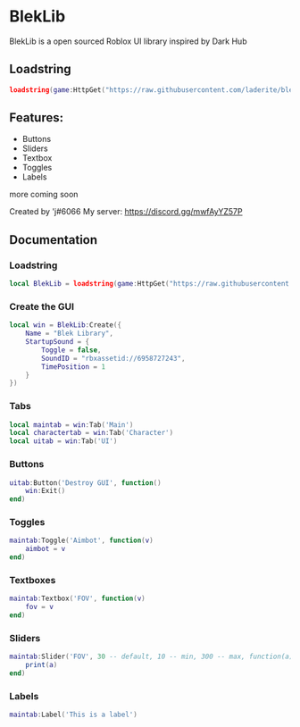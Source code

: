 # BlekLib

BlekLib is a open sourced Roblox UI library inspired by Dark Hub

## Loadstring
```lua
loadstring(game:HttpGet("https://raw.githubusercontent.com/laderite/bleklib/main/library.lua"))()
```

## Features:
- Buttons
- Sliders
- Textbox
- Toggles
- Labels

more coming soon

Created by 'j#6066
My server: https://discord.gg/mwfAyYZ57P

## Documentation

### Loadstring
```lua
local BlekLib = loadstring(game:HttpGet("https://raw.githubusercontent.com/laderite/bleklib/main/library.lua"))()
```

### Create the GUI
```lua
local win = BlekLib:Create({
    Name = "Blek Library",
    StartupSound = {
        Toggle = false,
        SoundID = "rbxassetid://6958727243",
        TimePosition = 1
    }
})
```

### Tabs
```lua
local maintab = win:Tab('Main')
local charactertab = win:Tab('Character')
local uitab = win:Tab('UI')
```

### Buttons
```lua
uitab:Button('Destroy GUI', function()
    win:Exit()
end)
```

### Toggles
```lua
maintab:Toggle('Aimbot', function(v)
    aimbot = v
end)
```

### Textboxes
```lua
maintab:Textbox('FOV', function(v)
    fov = v
end)
```

### Sliders
```lua
maintab:Slider('FOV', 30 -- default, 10 -- min, 300 -- max, function(a)
    print(a)
end)
```

### Labels
```lua
maintab:Label('This is a label')
```
